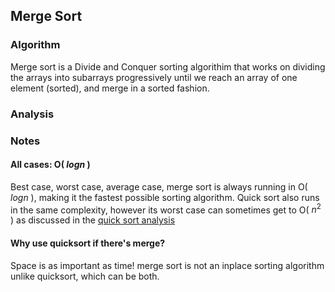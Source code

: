 ## Merge Sort

### Algorithm

Merge sort is a Divide and Conquer sorting algorithim that works on dividing the arrays into subarrays progressively until we reach an array of one element (sorted), and merge in a sorted fashion.

### Analysis

### Notes

#### All cases: O( $logn$ )

Best case, worst case, average case, merge sort is always running in O( $logn$ ), making it the fastest possible sorting algorithm. Quick sort also runs in the same complexity, however its worst case can sometimes get to O( $n^2$ ) as discussed in the [quick sort analysis]()

#### Why use quicksort if there's merge?

Space is as important as time! merge sort is not an inplace sorting algorithm unlike quicksort, which can be both.
